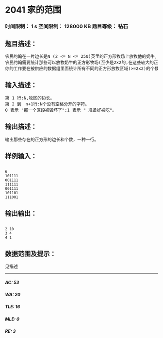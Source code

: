 # 2041 家的范围   
### 时间限制： 1 s     空间限制： 128000 KB     题目等级： 钻石  
## 题目描述：  

<pre>
农民约翰在一片边长是N (2 <= N <= 250)英里的正方形牧场上放牧他的奶牛。(因为一些原因，他的奶牛只在正方形的牧场上吃草。)遗憾的是,他的奶牛已经毁坏一些土地。( 一些1平方英里的正方形)
农民约翰需要统计那些可以放牧奶牛的正方形牧场(至少是2x2的,在这些较大的正方形中没有一个点是被破坏的，也就是说，所有的点都是“1”)。
你的工作要在被供应的数据组里面统计所有不同的正方形放牧区域(>=2x2)的个数。当然，放牧区域可能是重叠。
</pre>
  
  
## 输入描述：  

<pre>
第 1 行:N,牧区的边长。
第 2 到　n+1行:N个没有空格分开的字符。
0 表示 "那一个区段被毁坏了";1 表示 " 准备好被吃"。
</pre>
  
  
## 输出描述：  

<pre>
输出那些存在的正方形的边长和个数，一种一行。
</pre>
  
  
## 样例输入：  

<pre><code>
6
101111
001111
111111
001111
101101
111001
</code></pre>
  
  
## 输出输出：  

<pre><code>
2 10
3 4
4 1
</code></pre>
  
  
## 数据范围及提示：  

<pre>
见描述
</pre>
  
  
***  

##### AC: 53  
##### WA: 20  
##### TLE: 16  
##### MLE: 0  
##### RE: 3  
